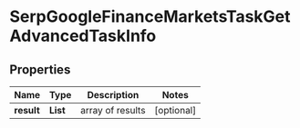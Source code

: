# SerpGoogleFinanceMarketsTaskGetAdvancedTaskInfo


## Properties

| Name | Type | Description | Notes |
|------------ | ------------- | ------------- | -------------|
**result** | **List<SerpGoogleFinanceMarketsTaskGetAdvancedResultInfo>** | array of results |[optional]|